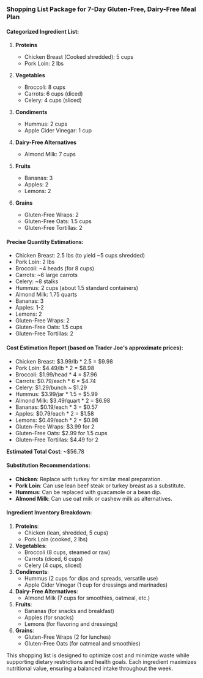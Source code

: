 ### Shopping List Package for 7-Day Gluten-Free, Dairy-Free Meal Plan

#### Categorized Ingredient List:
1. **Proteins**
   - Chicken Breast (Cooked shredded): 5 cups
   - Pork Loin: 2 lbs

2. **Vegetables**
   - Broccoli: 8 cups
   - Carrots: 6 cups (diced)
   - Celery: 4 cups (sliced)

3. **Condiments**
   - Hummus: 2 cups
   - Apple Cider Vinegar: 1 cup

4. **Dairy-Free Alternatives**
   - Almond Milk: 7 cups

5. **Fruits**
   - Bananas: 3
   - Apples: 2
   - Lemons: 2

6. **Grains**
   - Gluten-Free Wraps: 2
   - Gluten-Free Oats: 1.5 cups
   - Gluten-Free Tortillas: 2

#### Precise Quantity Estimations:
- Chicken Breast: 2.5 lbs (to yield ~5 cups shredded)
- Pork Loin: 2 lbs
- Broccoli: ~4 heads (for 8 cups)
- Carrots: ~6 large carrots
- Celery: ~8 stalks
- Hummus: 2 cups (about 1.5 standard containers)
- Almond Milk: 1.75 quarts
- Bananas: 3
- Apples: 1-2
- Lemons: 2
- Gluten-Free Wraps: 2
- Gluten-Free Oats: 1.5 cups
- Gluten-Free Tortillas: 2

#### Cost Estimation Report (based on Trader Joe's approximate prices):
- Chicken Breast: $3.99/lb * 2.5 = $9.98
- Pork Loin: $4.49/lb * 2 = $8.98
- Broccoli: $1.99/head * 4 = $7.96
- Carrots: $0.79/each * 6 = $4.74
- Celery: $1.29/bunch ~ $1.29
- Hummus: $3.99/jar * 1.5 = $5.99
- Almond Milk: $3.49/quart * 2 = $6.98
- Bananas: $0.19/each * 3 = $0.57
- Apples: $0.79/each * 2 = $1.58
- Lemons: $0.49/each * 2 = $0.98
- Gluten-Free Wraps: $3.99 for 2
- Gluten-Free Oats: $2.99 for 1.5 cups
- Gluten-Free Tortillas: $4.49 for 2

**Estimated Total Cost**: ~$56.78

#### Substitution Recommendations:
- **Chicken**: Replace with turkey for similar meal preparation.
- **Pork Loin**: Can use lean beef steak or turkey breast as a substitute.
- **Hummus**: Can be replaced with guacamole or a bean dip.
- **Almond Milk**: Can use oat milk or cashew milk as alternatives.

#### Ingredient Inventory Breakdown:
1. **Proteins**:
   - Chicken (lean, shredded, 5 cups)
   - Pork Loin (cooked, 2 lbs)
2. **Vegetables**:
   - Broccoli (8 cups, steamed or raw)
   - Carrots (diced, 6 cups)
   - Celery (4 cups, sliced)
3. **Condiments**:
   - Hummus (2 cups for dips and spreads, versatile use)
   - Apple Cider Vinegar (1 cup for dressings and marinades)
4. **Dairy-Free Alternatives**:
   - Almond Milk (7 cups for smoothies, oatmeal, etc.)
5. **Fruits**:
   - Bananas (for snacks and breakfast)
   - Apples (for snacks)
   - Lemons (for flavoring and dressings)
6. **Grains**:
   - Gluten-Free Wraps (2 for lunches)
   - Gluten-Free Oats (for oatmeal and smoothies)

This shopping list is designed to optimize cost and minimize waste while supporting dietary restrictions and health goals. Each ingredient maximizes nutritional value, ensuring a balanced intake throughout the week.